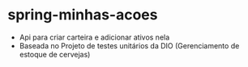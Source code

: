 # spring-minhas-acoes
- Api para criar carteira e adicionar ativos nela
- Baseada no Projeto de testes unitários da DIO (Gerenciamento de estoque de cervejas)